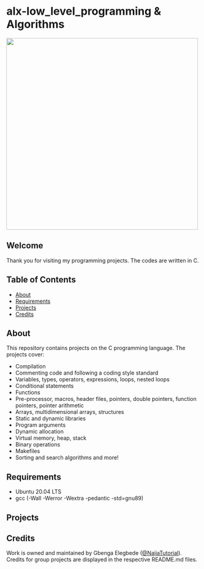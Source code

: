 # alx-low_level_programming & Algorithms

<img src="https://user-images.githubusercontent.com/111250548/196811919-64bea518-5674-46ee-a363-e6a3c15c36ca.png" width="500" height="500">



## Welcome
Thank you for visiting my programming projects. The codes are written in C.

## Table of Contents
* [About](#about)
* [Requirements](#requirements)
* [Projects](#projects)
* [Credits](#credits)

## About
This repository contains projects on the C programming language. The projects cover:
- Compilation
- Commenting code and following a coding style standard
- Variables, types, operators, expressions, loops, nested loops
- Conditional statements
- Functions
- Pre-processor, macros, header files, pointers, double pointers, function pointers, pointer arithmetic
- Arrays, multidimensional arrays, structures
- Static and dynamic libraries
- Program arguments
- Dynamic allocation
- Virtual memory, heap, stack
- Binary operations
- Makefiles
- Sorting and search algorithms
and more!

## Requirements
* Ubuntu 20.04 LTS
* gcc  (-Wall -Werror -Wextra -pedantic -std=gnu89)

## Projects



## Credits
Work is owned and maintained by Gbenga Elegbede ([@NaijaTutorial](https://twitter.com/NaijaTutorial)). Credits for group projects are displayed in the respective README.md files.
